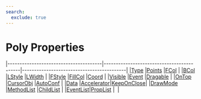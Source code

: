 ```yaml
---
search:
  exclude: true
---
```


<h1 class="heading"><span class="name">Poly Properties</span></h1>

|---------------------------------------|-------------------------------------------|-------------------------------------------|
|[Type](../properties/type.md)          |[Points](../properties/points.md)          |[FCol](../properties/fcol.md)              |
|[BCol](../properties/bcol.md)          |[LStyle](../properties/lstyle.md)          |[LWidth](../properties/lwidth.md)          |
|[FStyle](../properties/fstyle.md)      |[FillCol](../properties/fillcol.md)        |[Coord](../properties/coord.md)            |
|[Visible](../properties/visible.md)    |[Event](../properties/event.md)            |[Dragable](../properties/dragable.md)      |
|[OnTop](../properties/ontop.md)        |[CursorObj](../properties/cursorobj.md)    |[AutoConf](../properties/autoconf.md)      |
|[Data](../properties/data.md)          |[Accelerator](../properties/accelerator.md)|[KeepOnClose](../properties/keeponclose.md)|
|[DrawMode](../properties/drawmode.md)  |[MethodList](../properties/methodlist.md)  |[ChildList](../properties/childlist.md)    |
|[EventList](../properties/eventlist.md)|[PropList](../properties/proplist.md)      |&nbsp;                                     |
